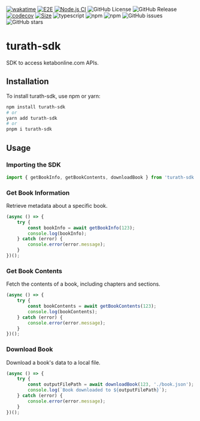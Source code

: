 [![wakatime](https://wakatime.com/badge/user/a0b906ce-b8e7-4463-8bce-383238df6d4b/project/5cb69094-5075-4207-bbc6-2edda0154865.svg)](https://wakatime.com/badge/user/a0b906ce-b8e7-4463-8bce-383238df6d4b/project/5cb69094-5075-4207-bbc6-2edda0154865) [![E2E](https://github.com/ragaeeb/turath-sdk/actions/workflows/e2e.yml/badge.svg)](https://github.com/ragaeeb/turath-sdk/actions/workflows/e2e.yml) [![Node.js CI](https://github.com/ragaeeb/turath-sdk/actions/workflows/build.yml/badge.svg)](https://github.com/ragaeeb/turath-sdk/actions/workflows/build.yml) ![GitHub License](https://img.shields.io/github/license/ragaeeb/turath-sdk) ![GitHub Release](https://img.shields.io/github/v/release/ragaeeb/turath-sdk) [![codecov](https://codecov.io/gh/ragaeeb/turath-sdk/graph/badge.svg?token=TDCE341AX4)](https://codecov.io/gh/ragaeeb/turath-sdk) [![Size](https://deno.bundlejs.com/badge?q=turath-sdk@1.0.0)](https://bundlejs.com/?q=turath-sdk%401.0.0) ![typescript](https://badgen.net/badge/icon/typescript?icon=typescript&label&color=blue) ![npm](https://img.shields.io/npm/v/turath-sdk) ![npm](https://img.shields.io/npm/dm/turath-sdk) ![GitHub issues](https://img.shields.io/github/issues/ragaeeb/turath-sdk) ![GitHub stars](https://img.shields.io/github/stars/ragaeeb/turath-sdk?style=social)

# turath-sdk

SDK to access ketabonline.com APIs.

## Installation

To install turath-sdk, use npm or yarn:

```bash
npm install turath-sdk
# or
yarn add turath-sdk
# or
pnpm i turath-sdk
```

## Usage

### Importing the SDK

```javascript
import { getBookInfo, getBookContents, downloadBook } from 'turath-sdk';
```

### Get Book Information

Retrieve metadata about a specific book.

```javascript
(async () => {
    try {
        const bookInfo = await getBookInfo(123);
        console.log(bookInfo);
    } catch (error) {
        console.error(error.message);
    }
})();
```

### Get Book Contents

Fetch the contents of a book, including chapters and sections.

```javascript
(async () => {
    try {
        const bookContents = await getBookContents(123);
        console.log(bookContents);
    } catch (error) {
        console.error(error.message);
    }
})();
```

### Download Book

Download a book's data to a local file.

```javascript
(async () => {
    try {
        const outputFilePath = await downloadBook(123, './book.json');
        console.log(`Book downloaded to ${outputFilePath}`);
    } catch (error) {
        console.error(error.message);
    }
})();
```
